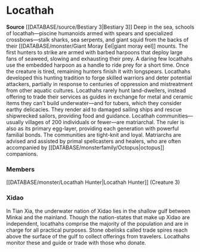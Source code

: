 ﻿---
creature_family: Locathah
id: '281'
name: Locathah
rarity: Common
source: '[[DATABASE/source/Bestiary 3|Bestiary 3]]'
type: Creature Family

---
# Locathah

**Source** [[DATABASE/source/Bestiary 3|Bestiary 3]]
Deep in the sea, schools of locathah—piscine humanoids armed with spears and specialized crossbows—stalk sharks, sea serpents, and giant squid from the backs of their [[DATABASE/monster/Giant Moray Eel|giant moray eel]] mounts. The first hunters to strike are armed with barbed harpoons that deploy large fans of seaweed, slowing and exhausting their prey. A daring few locathahs use the embedded harpoon as a handle to ride prey for a short time. Once the creature is tired, remaining hunters finish it with longspears. Locathahs developed this hunting tradition to forge skilled warriors and deter potential attackers, partially in response to centuries of oppression and mistreatment from other aquatic cultures.
 Locathahs rarely hunt land-dwellers, instead offering to trade their services as guides in exchange for metal and ceramic items they can't build underwater—and for tubers, which they consider earthy delicacies. They render aid to damaged sailing ships and rescue shipwrecked sailors, providing food and guidance.
 Locathah communities—usually villages of 200 individuals or fewer—are matriarchal. The ruler is also as its primary egg-layer, providing each generation with powerful familial bonds. The communities are tight-knit and loyal. Matriarchs are advised and assisted by primal spellcasters and healers, who are often accompanied by [[DATABASE/monsterfamily/Octopus|octopus]] companions.

### Members

[[DATABASE/monster/Locathah Hunter|Locathah Hunter]] (Creature 3)

###  Xidao

In Tian Xia, the underwater nation of Xidao lies in the shallow gulf between Minkai and the mainland. Though the nation-states that make up Xidao are independent, locathahs comprise the majority of the population and are in charge for all practical purposes. Stone obelisks called trade spires reach above the surface of the gulf to collect offerings from travelers. Locathahs monitor these and guide or trade with those who donate.